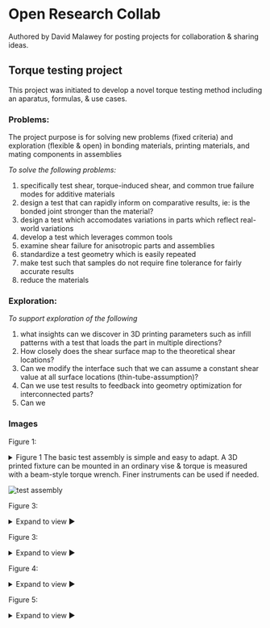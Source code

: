 # Open Research Collab

Authored by David Malawey for posting projects for collaboration & sharing ideas.

## Torque testing project

This project was initiated to develop a novel torque testing method including an aparatus, formulas, & use cases.

### Problems:
The project purpose is for solving new problems (fixed criteria) and exploration (flexible & open) in bonding materials, printing materials, and mating components in assemblies

*To solve the following problems:*
1) specifically test shear, torque-induced shear, and common true failure modes for additive materials
2) design a test that can rapidly inform on comparative results, ie: is the bonded joint stronger than the material?
3) design a test which accomodates variations in parts which reflect real-world variations
5) develop a test which leverages common tools
6) examine shear failure for anisotropic parts and assemblies
7) standardize a test geometry which is easily repeated
8) make test such that samples do not require fine tolerance for fairly accurate results
9) reduce the materials

### Exploration:
*To support exploration of the following*
1) what insights can we discover in 3D printing parameters such as infill patterns with a test that loads the part in multiple directions?
2) How closely does the shear surface map to the theoretical shear locations?
3) Can we modify the interface such that we can assume a constant shear value at all surface locations (thin-tube-assumption)?
4) Can we use test results to feedback into geometry optimization for interconnected parts?
5) Can we   

### Images

Figure 1:
<details>
  Text here for verifying the formatting in markdown & html.
  <summary> Figure 1 The basic test assembly is simple and easy to adapt.   A 3D printed fixture can be mounted in an ordinary vise & torque is measured with a beam-style torque wrench.  Finer instruments can be used if needed. </summary>
  <img src="https://i.imgur.com/6gJ2nkE.jpeg" width="400" />
  </details>

  ![test assembly](https://i.imgur.com/6gJ2nkE.jpeg)

Figure 3:
<details>
  Text here for verifying the formatting in markdown & html.
  <summary> Expand to view ► </summary>
  <img src="https://i.imgur.com/7N04RQV.jpeg" width="400" />
  </details>


Figure 3:
<details>
  Text here for verifying the formatting in markdown & html.
  <summary> Expand to view ► </summary>
  <img src="https://i.imgur.com/m5M9Hzs.jpeg" width="400" />
  </details>

Figure 4:
<details>
  Text here for verifying the formatting in markdown & html.
  <summary> Expand to view ► </summary>
  <img src="https://i.imgur.com/e5R1IQd.jpeg" width="400" />
  </details>

Figure 5:
<details>
  Text here for verifying the formatting in markdown & html.
  <summary> Expand to view ► </summary>
  <img src="https://i.imgur.com/e5R1IQd.jpeg" width="400" />
  </details>
